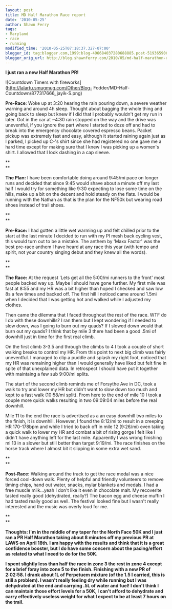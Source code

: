 ```yaml
---
layout: post
title: MD Half Marathon Race report
date: '2010-05-25'
author: Shawn Ferry
tags:
- Maryland
- race
- running
modified_time: '2010-05-25T07:18:37.327-07:00'
blogger_id: tag:blogger.com,1999:blog-496684037280688885.post-5193659063112416373
blogger_orig_url: http://blog.shawnferry.com/2010/05/md-half-marathon-race-report.html
---
```


**I just ran a new Half Marathon PR!**

![Countdown Timers with fireworks](http://lalartu.smugmug.com/Other/Blog-
Fodder/MD-Half-Countdown/877317666_jayik-S.png)

**Pre-Race**: Woke up at 3:20 hearing the rain pouring down, a severe weather warning and around 4h sleep. Thought about bagging the whole thing and going back to sleep but knew if I did that I probably wouldn't get my run in later. Got in the car at ~4:30 rain stopped on the way and the drive was uneventful, if you ignore the part where I started to doze off and had to break into the emergency chocolate covered espresso beans. Packet pickup was extremely fast and easy, although it started raining again just as I parked, I picked up C-'s shirt since she had registered no one gave me a hard time except for making sure that I knew I was picking up a women's shirt. I allowed that I look dashing in a cap sleeve. 

**  
**

**The Plan:** I have been comfortable doing around 9:45/mi pace on longer runs and decided that since 9:45 would shave about a minute off my last half I would try for something like 9:30 expecting to lose some time on the hills, make up a bit on the decent and hold steady on the flats. I would be running with the Nathan as that is the plan for the NF50k but wearing road shoes instead of trail shoes.

**  
**

**Pre-Race:** I had gotten a little wet warming up and felt chilled prior to the start at the last minute I decided to run with my PI mesh back cycling vest, this would turn out to be a mistake. The anthem by 'Maxx Factor' was the best pre-race anthem I have heard at any race this year (with tempo and spirit, not your country singing debut and they knew all the words).

**  
**

**The Race:** At the request 'Lets get all the 5:00/mi runners to the front' most people backed way up. Maybe I should have gone further. My first mile was fast at 8:55 and my HR was a bit higher than hoped I checked and saw low 8s a few times and backed off. The first hill I noticed came around 1.5mi when I decided that I was getting hot and walked while I adjusted my clothes.

Then came the dilemma that I faced throughout the rest of the race. WTF do I
do with these downhills? I ran them but I kept wondering if I needed to slow
down, was I going to burn out my quads? If I slowed down would that burn out
my quads? I think that by mile 3 there had been a good .5mi of downhill just
in time for the first real climb.

On the first climb 3-3.5 and through the climbs to 4 I took a couple of short
walking breaks to control my HR. From this point to next big climb was fairly
uneventful. I managed to clip a puddle and splash my right foot, noticed that
my HR was remaining higher than I would generally have liked but felt fine in
spite of that unexplained data. In retrospect I should have put it together
with maintaing a few sub 9:00/mi splits.

The start of the second climb reminds me of Forsythe Ave in DC, took a walk to
try and lower my HR but didn't want to slow down too much and kept to a fast
walk (10:58/mi split). From here to the end of mile 10 I took a couple more
quick walks resulting in two 09:09:04 miles before the real downhill.

Mile 11 to the end the race is advertised as a an easy downhill two miles to
the finish, it is downhill. However, I found the 8:12/mi to result in a
creeping HR 170-178bpm and while I tried to back off in mile 12 (9:26/mi) even
taking a quick walk to lower my HR and combat a bit of rising gorge I felt
like I didn't have anything left for the last mile. Apparently I was wrong
finishing mi 13 in a slower but still better than target 9:19/mi. The race
finishes on the horse track where I almost bit it slipping in some extra wet
sand.

**  
**

**Post-Race:** Walking around the track to get the race medal was a nice forced cool-down walk. Plenty of helpful and friendly volunteers to remove timing chips, hand out water, snacks, mylar blankets and medals. I had a free muscle milk...yeah I don't like it even in chocolate malt. My recoverite tasted really good (dehydrated, really?) The bacon egg and cheese muffin I had tasted really good as well. The festival looked fine but I wasn't really interested and the music was overly loud for me.

**  
**

**Thoughts: I'm in the middle of my taper for the North Face 50K and I just ran a PR Half Marathon taking about 8 minutes off my previous PR at LAWS on April 18th. I am happy with the results and think that it is a great confidence booster, but I do have some concern about the pacing/effort as related to what I need to do for the 50K.**

****I spent slightly less than half the race in zone 3 the rest in zone 4 except for a brief foray into zone 5 to the finish. Finishing with a new PR of 2:02:58. I drank about 1L of Perpetuem mixture (of the 1.5 I carried, this is still a problem). I wasn't really feeling dry while running but I was dehydrated at the end and carrying .5L of water and fuel! I don't think I can maintain those effort levels for a 50K, I can't afford to dehydrate and carry effectively useless weight for what I expect to be at least 7 hours on the trail.****

